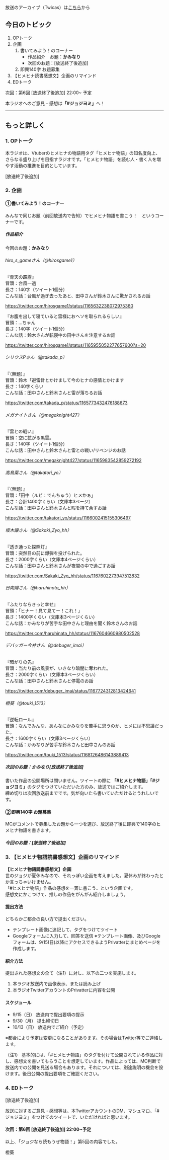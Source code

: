 放送のアーカイブ（Twicas）は[こちら](https://twitcasting.tv/hmhnstory_radio/movie/564846467)から


## 今日のトピック
1. OPトーク
1. 企画
    1. 書いてみよう！のコーナー
        - 作品紹介　お題：<b>かみなり</b>
        - 次回のお題：<b></b>[放送終了後追加]
    1. 即興140字 お題募集
1. 【ヒメヒナ読書感想文】企画のリマインド
1. EDトーク

次回：第6回 [放送終了後追加] 22:00~ 予定

本ラジオへのご意見・感想は<b>「#ジョジヨミ」</b>へ！

---

## もっと詳しく
### 1. OPトーク

本ラジオは、Vtuberのヒメヒナの物語用タグ「ヒメヒナ物語」の知名度向上、さらなる盛り上げを目指すラジオです。「ヒメヒナ物語」を読む人・書く人を増やす活動の推進を目的としています。

[放送終了後追加]

### 2. 企画

#### ①書いてみよう！のコーナー
みんなで同じお題（前回放送内で告知）でヒメヒナ物語を書こう！　というコーナーです。

##### 作品紹介
今回のお題：<b>かみなり</b>

###### hiro_s_gameさん（@hirosgame1）
『青天の霹靂』  
冒頭：台風一過  
長さ：140字（ツイート1個分）  
こんな話：台風が過ぎ去ったあと、田中さんが鈴木さんに驚かされるお話  

https://twitter.com/hirosgame1/status/1165632238072975360

『お腹を出して寝ていると雷様におヘソを取られるらしい』  
冒頭：…ちゃん  
長さ：140字（ツイート1個分）  
こんな話：鈴木さんが転寝中の田中さんを注意するお話  

https://twitter.com/hirosgame1/status/1165955052277657600?s=20

###### シリウスPさん（@takada_p）
『（無題）』  
冒頭：鈴木「避雷針とかけまして今のヒナの感情とかけます  
長さ：140字くらい  
こんな話：田中さんと鈴木さんと雷が落ちるお話

https://twitter.com/takada_p/status/1165773432476188673

###### メガナイトさん（@megaknight427）
『雷との戦い』  
冒頭：空に拡がる黒雲。  
長さ：140字（ツイート1個分）  
こんな話：田中さんと鈴木さんと雷との戦い/リベンジのお話

https://twitter.com/megaknight427/status/1165983542859272192

###### 高鳥葉さん（@takatori_yo）
『（無題）』  
冒頭：「田中（ルビ：でんちゅう）ヒメかぁ」  
長さ：合計1400字くらい（文庫本3ページ）  
こんな話：田中さんと鈴木さんと暇を持て余すお話

https://twitter.com/takatori_yo/status/1166002415155306497

###### 坂木譲さん（@Sakaki_Zyo_hh）
『透き通った探照灯』  
冒頭：突然目の前に爆弾を投げられた。  
長さ：2000字くらい（文庫本4ページくらい）  
こんな話：田中さんと鈴木さんが夜闇の中で過ごすお話

https://twitter.com/Sakaki_Zyo_hh/status/1167602273947512832

###### 日向陽さん（@haruhinata_hh）
『ふたりならきっと幸せ』  
冒頭：「ヒナー！見て見てー！これ！」  
長さ：1400字くらい（文庫本3ページくらい）  
こんな話：かみなりが苦手な田中さんと理由を聞く鈴木さんのお話

https://twitter.com/haruhinata_hh/status/1167604660980502528

###### デバッガー今井さん（@debuger_imai）
『暗がりの先』  
冒頭：当たり前の風景が、いきなり暗闇に奪われた。  
長さ：2000字くらい（文庫本3ページくらい）  
こんな話：田中さんと鈴木さんと停電のお話

https://twitter.com/debuger_imai/status/1167724312813424641

###### 橙葵（@touki_1513）
『逆転ロール』  
冒頭：なんでみんな、あんなにかみなりを苦手に思うのか、ヒメには不思議だった。  
長さ：1600字くらい（文庫3ページくらい）  
こんな話：かみなりが苦手な鈴木さんと田中さんのお話

https://twitter.com/touki_1513/status/1168126486143889413

##### 次回のお題：<b>かみなり</b>[放送終了後追加]
書いた作品の公開場所は問いません。ツイートの際に <b>「#ヒメヒナ物語」「#ジョジヨミ」</b>のタグをつけていただいた方のみ、放送ではご紹介します。  
締め切りは次回放送前までです。気が向いたら書いていただけるとうれしいです。

#### ②即興140字 お題募集
MCがコメントで募集したお題から一つを選び、放送終了後に即興で140字のヒメヒナ物語を書きます。

##### 今回のお題：<b></b>[放送終了後追加]

### 3. 【ヒメヒナ物語読書感想文】企画のリマインド
<b>【ヒメヒナ物語読書感想文】企画</b>  
世のジョジが夏休みなので、それっぽい企画を考えました。夏休みが終わったとか言っちゃいけません。  
「#ヒメヒナ物語」作品の感想を一斉に書こう、という企画です。  
感想文にかこつけて、推しの作品をがんがん紹介しましょう。

#### 提出方法
どちらかご都合の良い方で提出ください。
- テンプレート画像に追記して、タグをつけてツイート
- Googleフォームに入力して、回答を送信
※テンプレート画像、及びGoogleフォームは、9/15(日)以降にアクセスできるようPrivatterにまとめページを作成します。

#### 紹介方法
提出された感想文の全て（注1）に対し、以下の二つを実施します。
1. 本ラジオ放送内で画像表示、または読み上げ
1. 本ラジオTwitterアカウントのPrivatterに内容を公開

#### スケジュール
- 9/15（日） 放送内で提出要項の提示  
- 9/30（月） 提出締切日  
- 10/13（日） 放送内でご紹介（予定）  
 
※都合により予定は変更になることがあります。その場合はTwitter等でご連絡します。

（注1）
基本的には、「#ヒメヒナ物語」のタグを付けて公開されている作品に対し、感想文を書いてもらうことを想定しています。作品によっては、MC判断で放送内での公開を見送る場合もあります。それについては、別途説明の機会を設けます。後日公開の提出要項をご確認ください。

### 4. EDトーク
[放送終了後追加]

放送に対するご意見・感想等は、本TwitterアカウントのDM、マシュマロ、「#ジョジヨミ」をつけてのツイートで、いただければと思います。

#### 次回：第6回 [放送終了後追加] 22:00~予定

以上、「ジョジなら読もうぜ物語！」第5回の内容でした。

橙葵
